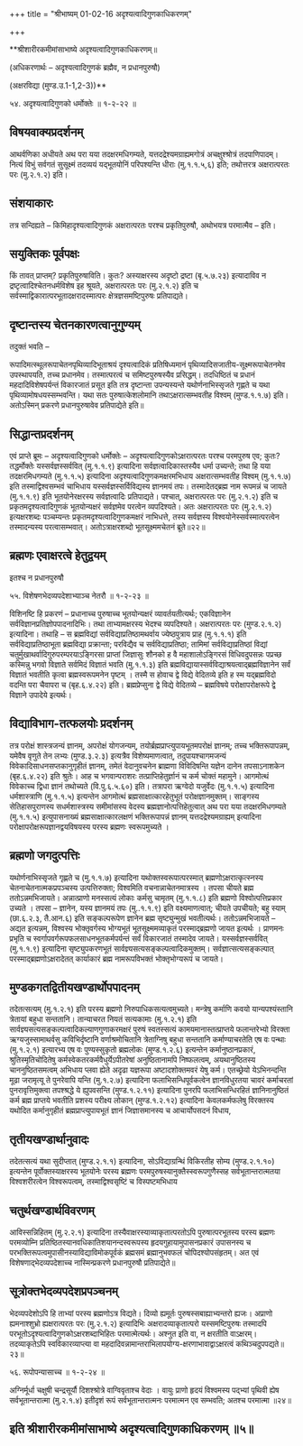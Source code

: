 +++
title = "श्रीभाष्यम् 01-02-16 अदृश्यत्वादिगुणकाधिकरणम्"

+++


**श्रीशारीरकमीमांसाभाष्ये अदृश्यत्वादिगुणकाधिकरणम्॥

(अधिकरणार्थः – अदृश्यत्वादिगुणकं ब्रह्मैव, न प्रधानपुरुषौ)

(अक्षरविद्या (मुण्ड.उ.1-1,2-3))**

५४. अदृश्यत्वादिगुणको धर्मोक्तेः ॥ १-२-२२ ॥

## विषयवाक्यप्रदर्शनम्

आथर्वणिका अधीयते अथ परा यया तदक्षरमधिगम्यते, यत्तदद्रेश्यमग्राह्यमगोत्रं अचक्षुश्श्रोत्रं तदपाणिपादम्। नित्यं विभुं सर्वगतं सुसूक्ष्मं तदव्ययं यद्भूतयोनिं परिपश्यन्ति धीराः (मु.१.१.५,६) इति; तथोत्तरत्र अक्षरात्परतः परः (मु.२.१.२) इति।

## संशयाकारः

तत्र सन्दिह्यते – किमिहादृश्यत्वादिगुणकं अक्षरात्परतः परश्च प्रकृतिपुरुषौ, अथोभयत्र परमात्मैव – इति।

## सयुक्तिकः पूर्वपक्षः

किं तावत् प्राप्तम्? प्रकृतिपुरुषाविति। कुतः? अस्याक्षरस्य अदृष्टो द्रष्टा (बृ.५.७.२३) इत्यादाविव न द्रष्टृत्वादिश्चेतनधर्मविशेष इह श्रूयते, अक्षरात्परतः परः (मु.२.१.२) इति च सर्वस्माद्विकारात्परभूतादक्षरादस्मात्परः क्षेत्रज्ञसमष्टिपुरुषः प्रतिपाद्यते।

## दृष्टान्तस्य चेतनकारणत्वानुगुण्यम्

तदुक्तं भवति –

रूपादिमत्स्थूलरूपाचेतनपृथिव्यादिभूताश्रयं दृश्यत्वादिकं प्रतिषिध्यमानं पृथिव्यादिसजातीय-सूक्ष्मरूपाचेतनमेव उपस्थापयति, तच्च प्रधानमेव। तस्मात्परत्वं च समिष्टपुरुषस्यैव प्रसिद्धम्। तदधिष्ठितं च प्रधानं महदादिविशेषपर्यन्तं विकारजातं प्रसूत इति तत्र दृष्टान्ता उपन्यस्यन्ते यथोर्णनाभिस्सृजते गृह्णते च यथा पृथिव्यामोषधयस्सम्भवन्ति। यथा सतः पुरुषात्केशलोमानि तथाऽक्षरात्सम्भवतीह विश्वम् (मुण्ड.१.१.७) इति। अतोऽस्मिन् प्रकरणे प्रधानपुरुषावेव प्रतिपाद्येते इति॥

## सिद्धान्तप्रदर्शनम्

एवं प्राप्ते ब्रूमः – अदृश्यत्वादिगुणको धर्मोक्तेः – अदृश्यत्वादिगुणकोऽक्षरात्परतः परश्च परमपुरुष एव; कुतः? तद्धर्मोक्तेः यस्सर्वज्ञस्सर्ववित् (मु.१.१.९) इत्यादिना सर्वज्ञत्वादिकास्तस्यैव धर्मा उच्यन्ते; तथा हि यया तदक्षरमिधगम्यते (मु.१.१.५) इत्यादिना अदृश्यत्वादिगुणकमक्षरमभिधाय अक्षरात्सम्भवतीह विश्वम् (मु.१.१.७) इति तस्माद्विश्वसम्भवं चाभिधाय यस्सर्वज्ञस्सर्विविद्यस्य ज्ञानमयं तपः। तस्मादेतद्ब्रह्म नाम रूपमन्नं च जायते (मु.१.१.९) इति भूतयोनेरक्षरस्य सर्वज्ञत्वादिः प्रतिपाद्यते। पश्चात्, अक्षरात्परतः परः (मु.२.१.२) इति च प्रकृतमदृश्यत्वादिगुणकं भूतयोन्यक्षरं सर्वज्ञमेव परत्वेन व्यपदिश्यते। अतः अक्षरात्परतः परः (मु.२.१.२) इत्यक्षरशब्दः पञ्चम्यन्तः प्रकृतमदृश्यत्वादिगुणकमक्षरं नाभिधत्ते, तस्य सर्वज्ञस्य विश्वयोनेस्सर्वस्मात्परत्वेन तस्मादन्यस्य परत्वासम्भवात्। अतोऽत्राक्षरशब्दो भूतसूक्ष्ममचेतनं ब्रूते॥२२॥

## ब्रह्मणः एवाक्षरत्वे हेतुद्वयम्

इतश्च न प्रधानपुरुषौ

५५. विशेषणभेदव्यपदेशाभ्याञ्च नेतरौ ॥ १-२-२३ ॥

विशिनष्टि हि प्रकरणं – प्रधानाच्च पुरुषाच्च भूतयोन्यक्षरं व्यावर्तयतीत्यर्थः; एकविज्ञानेन सर्वविज्ञानप्रतिज्ञोपपादनादिभिः। तथा ताभ्यामक्षरस्य भेदश्च व्यपदिश्यते। अक्षरात्परतः परः (मुण्ड.२.१.२) इत्यादिना। तथाहि – स ब्रह्मविद्यां सर्वविद्याप्रतिष्ठामथर्वाय ज्येष्ठपुत्राय प्राह (मु.१.१.१) इति सर्वविद्याप्रतिष्ठाभूता ब्रह्मविद्या प्रक्रान्ता; परविद्यैव च सर्वविद्याप्रतिष्ठा; तामिमां सर्वविद्याप्रतिष्ठां विद्यां चतुर्मुखाथर्वादिगुरुपरम्परयाऽङ्गिरसा प्राप्तां जिज्ञासुः शौनको ह वै महाशालोऽङ्गिरसं विधिवदुपसन्नः पप्रच्छ कस्मिन्नु भगवो विज्ञाते सर्वमिदं विज्ञातं भवति (मु.१.१.३) इति ब्रह्मविद्यायास्सर्वविद्याश्रयत्वाद्ब्रह्मविज्ञानेन सर्वं विज्ञातं भवतीति कृत्वा ब्रह्मस्वरूपमनेन पृष्टम् । तस्मै स होवाच द्वे विद्ये वेदितव्ये इति ह स्म यद्ब्रह्मविदो वदन्ति परा चैवापरा च (बृह.६.४.२२) इति। ब्रह्मप्रेप्सुना द्वे विद्ये वेदितव्ये – ब्रह्मविषये परोक्षापरोक्षरूपे द्वे विज्ञाने उपादेये इत्यर्थः।

## विद्याविभाग-तत्फलयोः प्रदर्शनम्

तत्र परोक्षं शास्त्रजन्यं ज्ञानम्, अपरोक्षं योगजन्यम्, तयोर्ब्रह्मप्राप्त्युपायभूतमपरोक्षं ज्ञानम्; तच्च भक्तिरूपापन्नम्, यमेवैष वृणुते तेन लभ्यः (मुण्ड.३.२.३) इत्यत्रैव विशेष्यमाणत्वात्, तदुपायश्चागमजन्यं विवेकादिसाधनसप्तकानुगृहीतं ज्ञानम्, तमेतं वेदानुवचनेन ब्राह्मणा विविदिषन्ति यज्ञेन दानेन तपसाऽनाशकेन (बृह.६.४.२२) इति श्रुतेः। आह च भगवान्पराशरः तत्प्राप्तिहेतुर्ज्ञानं च कर्म चोक्तं महामुने। आगमोत्थं विवेकाच्च द्विधा ज्ञानं तथोच्यते (वि.पु.६.५.६०) इति। तत्रापरा ऋग्वेदो यजुर्वेदः (मु.१.१.५) इत्यादिना धर्मशास्त्राणि (मु.१.१.५) इत्यन्तेन आगमोत्थं ब्रह्मसाक्षात्कारहेतुभूतं परोक्षज्ञानमुक्तम्। साङ्गस्य सेतिहासपुराणस्य सधर्मशास्त्रस्य समीमांसस्य वेदस्य ब्रह्मज्ञानोत्पत्तिहेतुत्वात् अथ परा यया तदक्षरमिधगम्यते (मु.१.१.५) इत्युपासनाख्यं ब्रह्मसाक्षात्कारलक्षणं भक्तिरूपापन्नं ज्ञानम् यत्तदद्रेश्यमग्राह्यम् इत्यादिना परोक्षापरोक्षरूपज्ञानद्वयविषयस्य परस्य ब्रह्मणः स्वरूपमुच्यते ।

## ब्रह्मणो जगदुत्पत्तिः

यथोर्णनाभिस्सृजते गृह्णते च (मु.१.१.७) इत्यादिना यथोक्तस्वरूपात्परस्मात् ब्रह्मणोऽक्षरात्कृत्स्नस्य चेतनाचेतनात्मकप्रपञ्चस्य उत्पत्तिरुक्ता; विश्वमिति वचनान्नाचेतनमात्रस्य । तपसा चीयते ब्रह्म ततोऽन्नमभिजायते। अन्नात्प्राणो मनस्सत्यं लोकाः कर्मसु चामृतम् (मु.१.१.८) इति ब्रह्मणो विश्वोत्पत्तिप्रकार उच्यते । तपसा – ज्ञानेन, यस्य ज्ञानमयं तपः (मु..१.१.९) इति वक्ष्यमाणत्वात्; चीयते उपचीयते; बहु स्याम् (छा.६.२.३, तै.आन.६) इति सङ्कल्परूपेण ज्ञानेन ब्रह्म सृष्ट्युन्मुखं भवतीत्यर्थः। ततोऽन्नमभिजायते – अद्यत इत्यन्नम्, विश्वस्य भोक्तृवर्गस्य भोग्यभूतं भूतसूक्ष्ममव्याकृतं परस्माद्ब्रह्मणो जायत इत्यर्थः । प्राणमनः प्रभृति च स्वर्गापवर्गरूपफलसाधनभूतकर्मपर्यन्तं सर्वं विकारजातं तस्मादेव जायते। यस्सर्वज्ञस्सर्ववित् (मु.१.१.९) इत्यादिना सृष्ट्युपकरणभूतं सार्वज्ञ्यसत्यसङ्कल्पत्वादिकमुक्तम्। सर्वज्ञात्सत्यसङ्कल्पात् परस्माद्ब्रह्मणोऽक्षरादेतत् कार्याकारं ब्रह्म नामरूपविभक्तं भोक्तृभोग्यरूपं च जायते।

## मुण्डकगतद्वितीयखण्डार्थोपपादनम्

तदेतत्सत्यम् (मु.१.२.१) इति परस्य ब्रह्मणो निरुपाधिकसत्यत्वमुच्यते। मन्त्रेषु कर्माणि कवयो यान्यपश्यंस्तानि त्रेतायां बहुधा सन्ततानि। तान्याचरत नियतं सत्यकामाः (मु.१.२.१) इति सार्वज्ञ्यसत्यसङ्कल्पत्वादिकल्याणगुणाकरमक्षरं पुरुषं स्वतस्सत्यं कामयमानास्तत्प्राप्तये फलान्तरेभ्यो विरक्ता ऋग्यजुस्सामाथर्वसु कविभिर्दृष्टानि वर्णाश्रमोचितानि त्रेताग्निषु बहुधा सन्ततानि कर्माण्याचरतेति एष वः पन्थाः (मु.१.२.१) इत्यारभ्य एष वः पुण्यस्सुकृतो ब्रह्मलोकः (मुण्ड.१.२.६) इत्यन्तेन कर्मानुष्ठानप्रकारं, श्रुतिस्मृतिचोदितेषु कर्मस्वेकतरकर्मवैधुर्येऽपीतरेषां अनुष्ठितानामपि निष्फलत्वम्, अयथानुष्ठितस्य चाननुष्ठितसमत्वम् अभिधाय प्लवा ह्येते अदृढा यज्ञरूपा अष्टादशोक्तमवरं येषु कर्म। एतच्छ्रेयो येऽभिनन्दन्ति मूढा जरामृत्यू ते पुनरेवापि यन्ति (मु.१.२.७) इत्यादिना फलाभिसन्धिपूर्वकत्वेन ज्ञानविधुरतया चावरं कर्माचरतां पुनरावृत्तिमुक्त्वा तपश्श्रद्धे ये ह्युपवसन्ति (मुण्ड.१.२.११) इत्यादिना पुनरपि फलाभिसन्धिरहितं ज्ञानिनानुष्ठितं कर्म ब्रह्म प्राप्तये भवतीति प्रशस्य परीक्ष्य लोकान् (मुण्ड.१.२.१२) इत्यादिना केवलकर्मफलेषु विरक्तस्य यथोदित कर्मानुगृहीतं ब्रह्मप्राप्त्युपायभूतं ज्ञानं जिज्ञासमानस्य च आचार्योपसदनं विधाय,

## तृतीयखण्डार्थानुवादः

तदेतत्सत्यं यथा सुदीप्तात् (मुण्ड.२.१.१) इत्यादिना, सोऽविद्याग्रन्थिं विकिरतीह सोम्य (मुण्ड.२.१.१०) इत्यन्तेन पूर्वोक्तस्याक्षरस्य भूतयोनेः परस्य ब्रह्मणः परमपुरुषस्यानुक्तैस्स्वरूपगुणैस्सह सर्वभूतान्तरात्मतया विश्वशरीरत्वेन विश्वरूपत्वम्, तस्माद्विश्वसृष्टिं च विस्पष्टमभिधाय

## चतुर्थखण्डार्थविवरणम्

आविस्सन्निहितम् (मु.२.२.१) इत्यादिना तस्यैवाक्षरस्याव्याकृतात्परतोऽपि पुरुषात्परभूतस्य परस्य ब्रह्मणः परमव्योम्नि प्रतिष्ठितस्यानवधिकातिशयानन्दस्वरूपस्य हृदयगुहायामुपासनप्रकारं उपासनस्य च परभक्तिरूपत्वमुपासीनस्याविद्याविमोकपूर्वकं ब्रह्मसमं ब्रह्मानुभवफलं चोपिदश्योपसंहृतम्। अत एवं विशेषणाद्भेदव्यपदेशाच्च नास्मिन्प्रकरणे प्रधानपुरुषौ प्रतिपाद्येते॥

## सूत्रोक्तभेदव्यपदेशप्रपञ्चनम्

भेदव्यपदेशोऽपि हि ताभ्यां परस्य ब्रह्मणोऽत्र विद्यते। दिव्यो ह्यमूर्तः पुरुषस्सबाह्याभ्यन्तरो ह्यजः। अप्राणो ह्यमनाश्शुभ्रो ह्यक्षरात्परतः परः (मु.२.१.२) इत्यादिभिः अक्षरादव्याकृतात्परो यस्समष्टिपुरुषः तस्मादपि परभूतोऽदृश्यत्वादिगुणकोऽक्षरशब्दाभिहितः परमात्मेत्यर्थः। अश्नुत इति वा, न क्षरतीति वाऽक्षरम्। तदव्याकृतेऽपि स्वविकारव्याप्त्या वा महदादिवन्नामान्तराभिलापयोग्य-क्षरणाभावाद्वाऽक्षरत्वं कथिञ्चदुपपद्यते॥२३॥

५६. रूपोपन्यासाच्च ॥ १-२-२४ ॥

अग्निर्मूर्धा चक्षुषी चन्द्रसूर्यौ दिशश्श्रोत्रे वाग्विवृताश्च वेदाः । वायुः प्राणो हृदयं विश्वमस्य पद्भ्यां पृथिवी ह्येष सर्वभूतान्तरात्मा
(मु.२.१.४) इतीदृशं रूपं सर्वभूतान्तरात्मनः परमात्मन एव सम्भवति; अतश्च परमात्मा ॥२४॥

## इति श्रीशारीरकमीमांसाभाष्ये अदृश्यत्वादिगुणकाधिकरणम् ॥५॥


